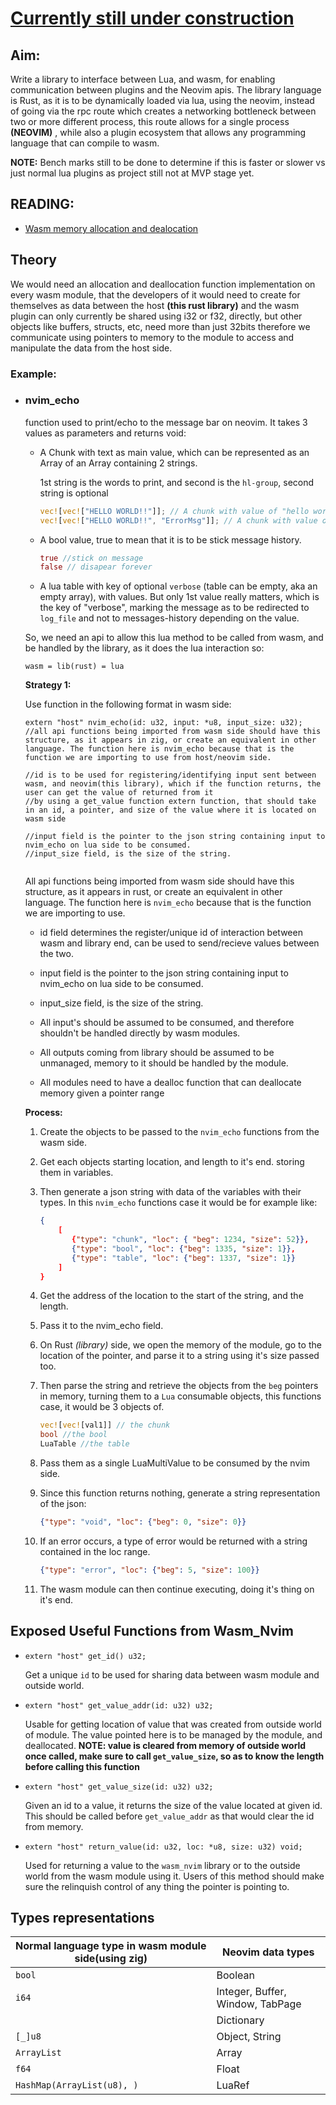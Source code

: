 # <u>Currently still under construction</u>

## Aim:

Write a library to interface between Lua, and wasm, for enabling communication between plugins and the Neovim apis. The library language is Rust, as it is to be dynamically loaded via lua, using the neovim, instead of going via the rpc route which creates a networking bottleneck between two or more different process, this route allows for a single process **(NEOVIM)** , while also a plugin ecosystem that allows any programming language that can compile to wasm.

**NOTE:** Bench marks still to be done to determine if this is faster or slower vs just normal lua plugins as project still not at MVP stage yet.

## READING:

 - [Wasm memory allocation and dealocation](https://radu-matei.com/blog/practical-guide-to-wasm-memory/)

## Theory

We would need an allocation and deallocation function implementation on every wasm module, that the developers of it would need to create for themselves as data between the host **(this rust library)** and the wasm plugin can only currently be shared using i32 or f32, directly, but other objects like buffers, structs, etc, need more than just 32bits therefore we communicate using pointers to memory to the module to access and manipulate the data from the host side.

### Example:

- ### nvim_echo

  function used to print/echo to the message bar on neovim. It takes 3 values as parameters and returns void:

  - A Chunk with text as main value, which can be represented as an Array of an Array containing 2 strings.

    1st string is the words to print, and second is the `hl-group`, second string is optional

    ```rust
    vec![vec!["HELLO WORLD!!"]]; // A chunk with value of "hello world"
    vec![vec!["HELLO WORLD!!", "ErrorMsg"]]; // A chunk with value of "hello world" and hl-group of hl-ErrorMsg
    ```

  - A bool value, true to mean that it is to be stick message history.

    ```rust
    true //stick on message
    false // disapear forever
    ```

  - A lua table with key of optional `verbose` (table can be empty, aka an empty array), with values. But only 1st value really matters, which is the key of "verbose", marking the message as to be redirected to `log_file` and not to messages-history depending on the value.

  So, we need an api to allow this lua method to be called from wasm, and be handled by the library, as it does the lua interaction so:

  ```
  wasm = lib(rust) = lua
  ```

  **Strategy 1:**

  Use function in the following format in wasm side:

  ```zig
  extern "host" nvim_echo(id: u32, input: *u8, input_size: u32);
  //all api functions being imported from wasm side should have this structure, as it appears in zig, or create an equivalent in other language. The function here is nvim_echo because that is the function we are importing to use from host/neovim side.
  
  //id is to be used for registering/identifying input sent between wasm, and neovim(this library), which if the function returns, the user can get the value of returned from it
  //by using a get_value function extern function, that should take in an id, a pointer, and size of the value where it is located on wasm side
  
  //input field is the pointer to the json string containing input to nvim_echo on lua side to be consumed.
  //input_size field, is the size of the string.
  
  
  ```

  All api functions being imported from wasm side should have this structure, as it appears in rust, or create an equivalent in other language. The function here is `nvim_echo` because that is the function we are importing to use.

  - id field determines the register/unique id of interaction between wasm and library end, can be used to send/recieve values between the two.

  - input field is the pointer to the json string containing input to nvim_echo on lua side to be consumed.
  - input_size field, is the size of the string.
  - All input's should be assumed to be consumed, and therefore shouldn't be handled directly by wasm modules.
  - All outputs coming from library should be assumed to be unmanaged, memory to it should be handled by the module.
  - All modules need to have a dealloc function that can deallocate memory given a pointer range

  

  **Process:**

  1. Create the objects to be passed to the `nvim_echo` functions from the wasm side.

  2. Get each objects starting location, and length to it's end. storing them in variables.

  3. Then generate a json string with data of the variables with their types. In this `nvim_echo` functions case it would be for example like:

     ```json
     {
         [
         	{"type": "chunk", "loc": { "beg": 1234, "size": 52}},
         	{"type": "bool", "loc": {"beg": 1335, "size": 1}},
         	{"type": "table", "loc": {"beg": 1337, "size": 1}}
         ]
     }
     ```

     

  4. Get the address of the location to the start of the string, and the length.

  5. Pass it to the nvim_echo field.

  6. On Rust *(library)*  side, we open the memory of the module, go to the location of the pointer, and parse it to a string using it's size passed too.

  7. Then parse the string and retrieve the objects from the `beg` pointers in memory, turning them to a `Lua` consumable objects, this functions case, it would be 3 objects of.

     ```rust
     vec![vec![val1]] // the chunk
     bool //the bool
     LuaTable //the table
     ```

  8. Pass them as a single LuaMultiValue to be consumed by the nvim side.

  9. Since this function returns nothing, generate a string representation of the json:

     ```json
     {"type": "void", "loc": {"beg": 0, "size": 0}}
     ```

  10. If an error occurs, a type of error would be returned with a string contained in the loc range.

      ```json
      {"type": "error", "loc": {"beg": 5, "size": 100}}
      ```

  11. The wasm module can then continue executing, doing it's thing on it's end.



## Exposed Useful Functions from Wasm_Nvim

- ```zig
  extern "host" get_id() u32;
  ```

  Get a unique `id` to be used for sharing data between wasm module and outside world.

- ```zig
  extern "host" get_value_addr(id: u32) u32;
  ```

  Usable for getting location of value that was created from outside world of module. The value pointed here is to be managed by the module, and deallocated.
  **NOTE: value is cleared from memory of outside world once called, make sure to call `get_value_size`, so as to know the length before calling this function**

- ```zig
  extern "host" get_value_size(id: u32) u32;
  ```

  Given an id to a value, it returns the size of the value located at given id. This should be called before `get_value_addr` as that would clear the id from memory.

  

- ```zig
  extern "host" return_value(id: u32, loc: *u8, size: u32) void;
  ```

  Used for returning a value to the `wasm_nvim` library or to the outside world from the wasm module using it. Users of this method should make sure the relinquish control of any thing the pointer is pointing to.


## Types representations

| Normal language type in wasm module side(using zig) | Neovim data types                |
| --------------------------------------------------- | -------------------------------- |
| ```bool```                                          | Boolean                          |
| ```i64```                                           | Integer, Buffer, Window, TabPage |
|                                                     | Dictionary                       |
| ```[_]u8```                                         | Object, String                   |
| ```ArrayList```                                     | Array                            |
| ```f64```                                           | Float                            |
| ```HashMap(ArrayList(u8), )```                      | LuaRef                           |